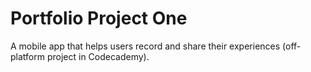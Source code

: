 # Portfolio Project One
A mobile app that helps users record and share their experiences (off-platform project in Codecademy).
